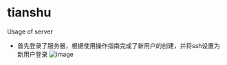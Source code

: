 # tianshu
Usage of server
- 首先登录了服务器，根据使用操作指南完成了新用户的创建，并将ssh设置为新用户登录
![image](https://github.com/user-attachments/assets/04ec91ff-cd35-472e-980d-328510bc36a4)

